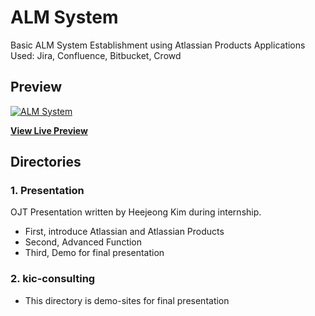 # ALM System
Basic ALM System Establishment using Atlassian Products
Applications Used: Jira, Confluence, Bitbucket, Crowd

## Preview
[![ALM System](https://github.com/dadmi97/Atlassian/blob/master/kic-consulting/img/kic-consulting.jpg)](https://dadmi97.github.io/Atlassian/kic-consulting/)

**[View Live Preview](https://dadmi97.github.io/Atlassian/kic-consulting/)**

## Directories
### 1. Presentation
OJT Presentation written by Heejeong Kim during internship. 
- First, introduce Atlassian and Atlassian Products
- Second, Advanced Function
- Third, Demo for final presentation

### 2. kic-consulting
- This directory is demo-sites for final presentation


